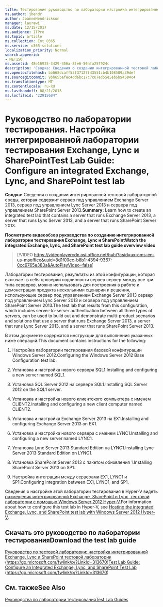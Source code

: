 ```yaml
---
title: Тестирование руководство по лаборатории настройка интегрированной Exchange, Lync и SharePoint тестовой лаборатории
ms.author: jhendr
author: JoanneHendrickson
manager: laurawi
ms.date: 12/15/2017
ms.audience: ITPro
ms.topic: article
ms.collection: Ent_O365
ms.service: o365-solutions
localization_priority: Normal
search.appverid:
- MET150
ms.assetid: 48e16935-3429-456a-8fe6-50afa257924c
description: 'Сводка: Сведения о создании интегрированной тестовой лабораторной среды, которая содержит сервер под управлением Exchange Server 2013, сервер под управлением Lync Server 2013 и сервера под управлением SharePoint Server 2013.'
ms.openlocfilehash: bb668dcaff53f37127f43551cb4b108589a39def
ms.sourcegitcommit: 9bb65bafec4dd6bc17c7c07ed55e5eb6b94584c4
ms.translationtype: MT
ms.contentlocale: ru-RU
ms.lasthandoff: 08/21/2018
ms.locfileid: "22915604"
---
```

# <a name="test-lab-guide-configure-an-integrated-exchange-lync-and-sharepoint-test-lab"></a><span data-ttu-id="2efb6-103">Руководство по лаборатории тестирования. Настройка интегрированной лаборатории тестирования Exchange, Lync и SharePoint</span><span class="sxs-lookup"><span data-stu-id="2efb6-103">Test Lab Guide: Configure an integrated Exchange, Lync, and SharePoint test lab</span></span>

 <span data-ttu-id="2efb6-104">**Сводка:** Сведения о создании интегрированной тестовой лабораторной среды, которая содержит сервер под управлением Exchange Server 2013, сервер под управлением Lync Server 2013 и сервера под управлением SharePoint Server 2013.</span><span class="sxs-lookup"><span data-stu-id="2efb6-104">**Summary:** Learn how to create an integrated test lab that contains a server that runs Exchange Server 2013, a server that runs Lync Server 2013, and a server that runs SharePoint Server 2013.</span></span>
 
<span data-ttu-id="2efb6-105">**Посмотрите видеообзор руководства по созданию интегрированной лаборатории тестирования Exchange, Lync и SharePoint**</span><span class="sxs-lookup"><span data-stu-id="2efb6-105">**Watch the integrated Exchange, Lync, and SharePoint test lab guide overview video**</span></span>

> [!VIDEO https://videoplayercdn.osi.office.net/hub/?csid=ux-cms-en-us-msoffice&uuid=8d1f00cc-b8b1-4394-9367-0cc9765e380a&AutoPlayVideo=false]
 
<span data-ttu-id="2efb6-106">Лаборатории тестирования, результаты из этой конфигурации, которая включает в себя проверки подлинности сервер сервер между все три типа серверов, можно использовать для построения в работе и демонстрации продукта несколькими сценарии и решения, использующие сервер под управлением Exchange Server 2013 сервер под управлением Lync Server 2013 и сервера под управлением SharePoint Server 2013.</span><span class="sxs-lookup"><span data-stu-id="2efb6-106">The test lab that results from this configuration, which includes server-to-server authentication between all three types of servers, can be used to build out and demonstrate multi-product scenarios and solutions that use a server that runs Exchange Server 2013, a server that runs Lync Server 2013, and a server that runs SharePoint Server 2013.</span></span>
  
<span data-ttu-id="2efb6-107">В этом документе содержатся инструкции для выполнения указанных ниже операций.</span><span class="sxs-lookup"><span data-stu-id="2efb6-107">This document contains instructions for the following:</span></span>
  
1. <span data-ttu-id="2efb6-108">Настройка лаборатории тестирования базовой конфигурации Windows Server 2012.</span><span class="sxs-lookup"><span data-stu-id="2efb6-108">Configuring the Windows Server 2012 Base Configuration test lab.</span></span>
    
2. <span data-ttu-id="2efb6-109">Установка и настройка нового сервера SQL1.</span><span class="sxs-lookup"><span data-stu-id="2efb6-109">Installing and configuring a new server named SQL1.</span></span>
    
3. <span data-ttu-id="2efb6-110">Установка SQL Server 2012 на сервере SQL1.</span><span class="sxs-lookup"><span data-stu-id="2efb6-110">Installing SQL Server 2012 on the SQL1 server.</span></span>
    
4. <span data-ttu-id="2efb6-111">Установка и настройка нового клиентского компьютера с именем CLIENT2.</span><span class="sxs-lookup"><span data-stu-id="2efb6-111">Installing and configuring a new client computer named CLIENT2.</span></span>
    
5. <span data-ttu-id="2efb6-112">Установка и настройка Exchange Server 2013 на EX1.</span><span class="sxs-lookup"><span data-stu-id="2efb6-112">Installing and configuring Exchange Server 2013 on EX1.</span></span>
    
6. <span data-ttu-id="2efb6-113">Установка и настройка нового сервера с именем LYNC1.</span><span class="sxs-lookup"><span data-stu-id="2efb6-113">Installing and configuring a new server named LYNC1.</span></span>
    
7. <span data-ttu-id="2efb6-114">Установка Lync Server 2013 Standard Edition на LYNC1.</span><span class="sxs-lookup"><span data-stu-id="2efb6-114">Installing Lync Server 2013 Standard Edition on LYNC1.</span></span>
    
8. <span data-ttu-id="2efb6-115">Установка SharePoint Server 2013 с пакетом обновления 1.</span><span class="sxs-lookup"><span data-stu-id="2efb6-115">Installing SharePoint Server 2013 on SP1.</span></span>
    
9. <span data-ttu-id="2efb6-116">Настройка интеграции между серверами EX1, LYNC1 и SP1.</span><span class="sxs-lookup"><span data-stu-id="2efb6-116">Configuring integration between EX1, LYNC1, and SP1.</span></span>
    
<span data-ttu-id="2efb6-117">Сведения о настройке этой лаборатории тестирования в Hyper-V видеть [размещения интегрированной Exchange, SharePoint и Lync, тестовой лаборатории с помощью Windows Server 2012 Hyper-V](https://social.technet.microsoft.com/wiki/contents/articles/18483.hosting-the-integrated-exchange-lync-and-sharepoint-test-lab-with-windows-server-2012-hyper-v.aspx).</span><span class="sxs-lookup"><span data-stu-id="2efb6-117">For information about how to configure this test lab in Hyper-V, see [Hosting the integrated Exchange, Lync, and SharePoint test lab with Windows Server 2012 Hyper-V](https://social.technet.microsoft.com/wiki/contents/articles/18483.hosting-the-integrated-exchange-lync-and-sharepoint-test-lab-with-windows-server-2012-hyper-v.aspx).</span></span>
  
## <a name="download-the-test-lab-guide"></a><span data-ttu-id="2efb6-118">Скачать это руководство по лаборатории тестирования</span><span class="sxs-lookup"><span data-stu-id="2efb6-118">Download the test lab guide</span></span>

<span data-ttu-id="2efb6-119">[Руководство по тестовой лаборатории: настройка интегрированной Exchange, Lync и SharePoint тестовой лаборатории](https://go.microsoft.com/fwlink/p/?LinkId=313670) (https://go.microsoft.com/fwlink/p/?LinkId=313670)</span><span class="sxs-lookup"><span data-stu-id="2efb6-119">[Test Lab Guide: Configure an Integrated Exchange, Lync, and SharePoint Test Lab](https://go.microsoft.com/fwlink/p/?LinkId=313670) (https://go.microsoft.com/fwlink/p/?LinkId=313670)</span></span>
  
## <a name="see-also"></a><span data-ttu-id="2efb6-120">См. также</span><span class="sxs-lookup"><span data-stu-id="2efb6-120">See Also</span></span>

[<span data-ttu-id="2efb6-121">Руководства по лаборатории тестирования</span><span class="sxs-lookup"><span data-stu-id="2efb6-121">Test Lab Guides</span></span>](https://go.microsoft.com/fwlink/p/?LinkId=202817)




